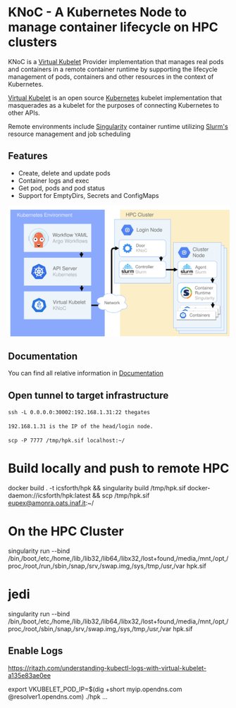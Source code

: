 # KNoC - A Kubernetes Node to manage container lifecycle on HPC clusters

<!-- 
<picture>
  <source media="(prefers-color-scheme: dark)" srcset="media/darkcrop.png">
  <source media="(prefers-color-scheme: light)" srcset="media/lightcrop.png">
  <img src="media/lightcrop.png">
</picture> -->


KNoC is a [Virtual Kubelet](https://github.com/virtual-kubelet/virtual-kubelet) Provider implementation that manages
real pods and containers in a remote container runtime by supporting the lifecycle management of pods, containers and
other resources in the context of Kubernetes.

[Virtual Kubelet](https://github.com/virtual-kubelet/virtual-kubelet) is an open
source [Kubernetes](https://kubernetes.io/) kubelet implementation that masquerades as a kubelet for the purposes of
connecting Kubernetes to other APIs.

Remote environments include [Singularity](https://sylabs.io/singularity/) container runtime
utilizing [Slurm's](https://slurm.schedmd.com/) resource management and job scheduling

## Features

- Create, delete and update pods
- Container logs and exec
- Get pod, pods and pod status
- Support for EmptyDirs, Secrets and ConfigMaps

![diagram](media/knoc-env.png)

## Documentation

You can find all relative information
in [Documentation](https://github.com/CARV-ICS-FORTH/KNoC/blob/master/doc/README.md)


## Open tunnel to target infrastructure
```shell
ssh -L 0.0.0.0:30002:192.168.1.31:22 thegates

192.168.1.31 is the IP of the head/login node.

scp -P 7777 /tmp/hpk.sif localhost:~/
```



# Build locally and push to remote HPC
docker build . -t icsforth/hpk &&  singularity build /tmp/hpk.sif docker-daemon://icsforth/hpk:latest && scp /tmp/hpk.sif eupex@amonra.oats.inaf.it:~/

# On the HPC Cluster
singularity run --bind /bin,/boot,/etc,/home,/lib,/lib32,/lib64,/libx32,/lost+found,/media,/mnt,/opt,/proc,/root,/run,/sbin,/snap,/srv,/swap.img,/sys,/tmp,/usr,/var  hpk.sif

# jedi
singularity run --bind /bin,/boot,/etc,/home,/lib,/lib32,/lib64,/libx32,/lost+found,/media,/mnt,/opt,/proc,/root,/sbin,/snap,/srv,/swap.img,/sys,/tmp,/usr,/var  hpk.sif


## Enable Logs
https://ritazh.com/understanding-kubectl-logs-with-virtual-kubelet-a135e83ae0ee

export VKUBELET_POD_IP=$(dig +short myip.opendns.com @resolver1.opendns.com)
./hpk ...